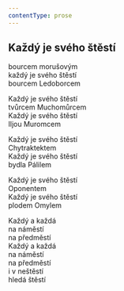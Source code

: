 ```yaml
---
contentType: prose
---
```


## Každý je svého štěstí

bourcem morušovým  
každý je svého štěstí  
bourcem Ledoborcem

Každý je svého štěstí  
tvůrcem Muchomůrcem  
Každý je svého štěstí  
Iljou Muromcem

Každý je svého štěstí  
Chytraktektem  
Každý je svého štěstí  
bydla Pálilem

Každý je svého štěstí  
Oponentem  
Každý je svého štěstí  
plodem Omylem

Každý a každá  
na náměstí  
na předměstí  
Každý a každá  
na náměstí  
na předměstí  
i v neštěstí  
hledá štěstí
